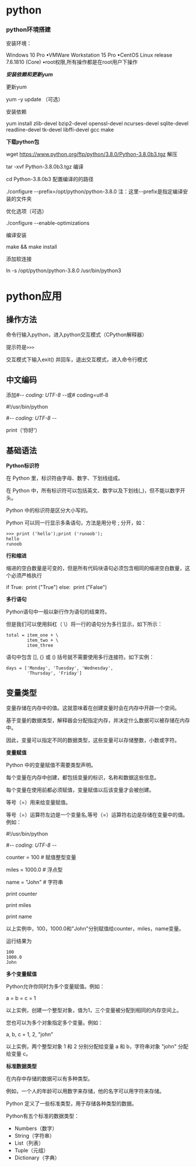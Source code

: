 # python

### python环境搭建

安装环境：

Windows 10 Pro
•VMWare Workstation 15 Pro
•CentOS Linux release 7.6.1810 (Core)
•root权限,所有操作都是在root用户下操作

***安装依赖和更新yum***

更新yum

yum -y update  （可选）

安装依赖

yum install zlib-devel bzip2-devel openssl-devel ncurses-devel sqlite-devel readline-devel tk-devel libffi-devel gcc make

**下载python包**

wget https://www.python.org/ftp/python/3.8.0/Python-3.8.0b3.tgz
解压

tar -xvf Python-3.8.0b3.tgz
编译

cd Python-3.8.0b3
配置编译的的路径

./configure --prefix=/opt/python/python-3.8.0              注：这里--prefix是指定编译安装的文件夹

优化选项（可选）

./configure --enable-optimizations

编译安装

make && make install

添加软连接

ln -s /opt/python/python-3.8.0 /usr/bin/python3


# python应用

## 操作方法

命令行输入python，进入python交互模式（CPython解释器）

提示符是`>>>`

交互模式下输入exit() 并回车，退出交互模式，进入命令行模式

## 中文编码

添加#-*- coding: UTF-8 -*-或# coding=utf-8

#!/usr/bin/python

#-*- coding: UTF-8 -*-

print（‘你好‘）

## 基础语法

**Python标识符**

在 Python 里，标识符由字母、数字、下划线组成。

在 Python 中，所有标识符可以包括英文、数字以及下划线(_)，但不能以数字开头。

Python 中的标识符是区分大小写的。

Python 可以同一行显示多条语句，方法是用分号 ; 分开，如：

```
>>> print ('hello');print ('runoob');
hello
runoob
```

**行和缩进**

缩进的空白数量是可变的，但是所有代码块语句必须包含相同的缩进空白数量，这个必须严格执行

if True:
​    print ("True")
else:
​    print ("False")

**多行语句**

Python语句中一般以新行作为语句的结束符。

但是我们可以使用斜杠（ \）将一行的语句分为多行显示，如下所示：

```
total = item_one + \
        item_two + \
        item_three
```

语句中包含 [], {} 或 () 括号就不需要使用多行连接符。如下实例：

```
days = ['Monday', 'Tuesday', 'Wednesday',
        'Thursday', 'Friday']
```

## 变量类型

变量存储在内存中的值。这就意味着在创建变量时会在内存中开辟一个空间。

基于变量的数据类型，解释器会分配指定内存，并决定什么数据可以被存储在内存中。

因此，变量可以指定不同的数据类型，这些变量可以存储整数，小数或字符。

**变量赋值**

Python 中的变量赋值不需要类型声明。

每个变量在内存中创建，都包括变量的标识，名称和数据这些信息。

每个变量在使用前都必须赋值，变量赋值以后该变量才会被创建。

等号（=）用来给变量赋值。

等号（=）运算符左边是一个变量名,等号（=）运算符右边是存储在变量中的值。例如：



#!/usr/bin/python

#-*- coding: UTF-8 -*-

counter = 100 # 赋值整型变量

miles = 1000.0 # 浮点型

name = "John" # 字符串

print counter

print miles

print name

以上实例中，100，1000.0和"John"分别赋值给counter，miles，name变量。

运行结果为

```
100
1000.0
John
```

**多个变量赋值**

Python允许你同时为多个变量赋值。例如：

a = b = c = 1

以上实例，创建一个整型对象，值为1，三个变量被分配到相同的内存空间上。

您也可以为多个对象指定多个变量。例如：

a, b, c = 1, 2, "john"

以上实例，两个整型对象 1 和 2 分别分配给变量 a 和 b，字符串对象 "john" 分配给变量 c。

**标准数据类型**

在内存中存储的数据可以有多种类型。

例如，一个人的年龄可以用数字来存储，他的名字可以用字符来存储。

Python 定义了一些标准类型，用于存储各种类型的数据。

Python有五个标准的数据类型：

- Numbers（数字）
- String（字符串）
- List（列表）
- Tuple（元组）
- Dictionary（字典）


